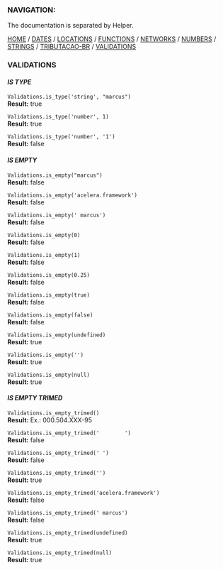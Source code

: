 ### NAVIGATION:
The documentation is separated by Helper.  

[HOME](../README.md) / [DATES](DATES.md)  / [LOCATIONS](LOCATIONS.md)  / [FUNCTIONS](FUNCTIONS.md)  / [NETWORKS](NETWORKS.md)  / [NUMBERS](NUMBERS.md)  / [STRINGS](STRINGS.md)  / [TRIBUTACAO-BR](TRIBUTACAO-BR.md)  / [VALIDATIONS](VALIDATIONS.md)  

### VALIDATIONS

#### *IS TYPE*

`Validations.is_type('string', "marcus")`  
**Result:** true

`Validations.is_type('number', 1)`  
**Result:** true  

`Validations.is_type('number', '1')`  
**Result:** false  

#### *IS EMPTY*

`Validations.is_empty("marcus")`  
**Result:** false  

`Validations.is_empty('acelera.framework')`  
**Result:** false  

`Validations.is_empty(' marcus')`  
**Result:** false  

`Validations.is_empty(0)`  
**Result:** false  

`Validations.is_empty(1)`  
**Result:** false  

`Validations.is_empty(0.25)`  
**Result:** false  

`Validations.is_empty(true)`  
**Result:** false  

`Validations.is_empty(false)`  
**Result:** false  

`Validations.is_empty(undefined)`  
**Result:** true  

`Validations.is_empty('')`  
**Result:** true  

`Validations.is_empty(null)`  
**Result:** true  


#### *IS EMPTY TRIMED*

`Validations.is_empty_trimed()`  
**Result:** Ex.: 000.504.XXX-95  

`Validations.is_empty_trimed('        ')`  
**Result:** false  

`Validations.is_empty_trimed(' ')`  
**Result:** false  

`Validations.is_empty_trimed('')`  
**Result:** true  

`Validations.is_empty_trimed('acelera.framework')`  
**Result:** false  

`Validations.is_empty_trimed(' marcus')`  
**Result:** false  

`Validations.is_empty_trimed(undefined)`  
**Result:** true    

`Validations.is_empty_trimed(null)`  
**Result:** true  
